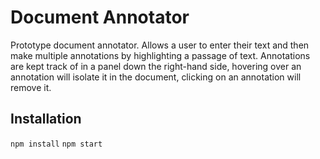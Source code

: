 
# Document Annotator

Prototype document annotator. Allows a user to enter their text and then make multiple annotations by highlighting a passage of text. Annotations are kept track of in a panel down the right-hand side, hovering over an annotation will isolate it in the document, clicking on an annotation will remove it.

## Installation

`npm install`
`npm start`